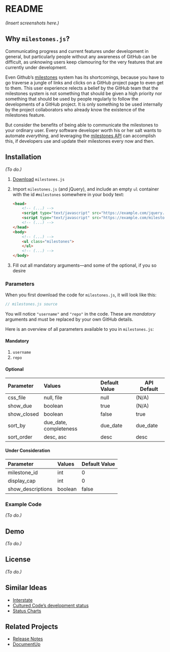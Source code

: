 README
======
*(Insert screenshots here.)*

Why `milestones.js`?
--------------------
Communicating progress and current features under development in general, but particularly people without any awareness of GitHub can be difficult, as unknowing users keep clamouring for the very features that are currently under development.

Even Github’s [milestones][milestones] system has its shortcomings, because you have to go traverse a jungle of links and clicks on a GitHub project page to even get to them. This user experience relects a belief by the GitHub team that the milestones system is not something that should be given a high priority nor something that should be used by people regularly to follow the developments of a GitHub project. It is only something to be used internally by the project collaborators who already know the existence of the milestones feature.

But consider the benefits of being able to communicate the milestones to your ordinary user. Every software developer worth his or her salt wants to automate *everything*, and leveraging the [milestones API][api] can accomplish this, if developers use and update their milestones every now and then.

Installation
------------
*(To do.)*

1. [Download][download] `milestones.js`
2. Import `milestones.js` (and jQuery), and include an empty `ul` container with the id `#milestones` somewhere in your body text:

    ~~~html
    <head>
        <!-- (...) -->
        <script type="text/javascript" src="https://example.com/jquery.min.js"></script>
        <script type="text/javascript" src="https://example.com/milestones.min.js"></script>
        <!-- (...) -->
    </head>
    <body>
        <!-- (...) -->
        <ul class="milestones">
        </ul>
        <!-- (...) -->
    </body>
    ~~~

3. Fill out all mandatory arguments—and some of the optional, if you so desire

### Parameters ###

When you first download the code for `milestones.js`, it will look like this:

~~~js
// milestones.js source
~~~

You will notice `"username"` and `"repo"` in the code. These are *mandatory* arguments and must be replaced by your own GitHub details.

Here is an overview of all parameters available to you in `milestones.js`:

#### Mandatory ####

1. `username`
2. `repo`

#### Optional ####

Parameter   | Values                 | Default Value | API Default
:-----------|:-----------------------|:--------------|------------
css_file    | null, file             | null          | (N/A)
show_due    | boolean                | true          | (N/A)
show_closed | boolean                | false         | true
sort_by     | due_date, completeness | due_date      | due_date
sort_order  | desc, asc              | desc          | desc

#### Under Consideration ####

Parameter         | Values  | Default Value
:-----------------|:--------|:-------------
milestone_id      | int     | 0
display_cap       | int     | 0
show_descriptions | boolean | false

### Example Code ###

*(To do.)*

Demo
----
*(To do.)*

License
-------
*(To do.)*

Similar Ideas
-------------
* [Interstate](//interstateapp.com/tour)
* [Cultured Code’s development status](//culturedcode.com/status/)
* [Status Charts](//statuschart.com/)

Related Projects
----------------
* [Release Notes](https://github.com/posabsolute/releasenotes)
* [DocumentUp](//documentup.com/#gh-pages)


[milestones]:   //blog.hackerbeers.com/2012/06/how-hackerbeers-uses-github-milestones-to-stay-focused-and-make-progress/
[api]:          //developer.github.com/v3/issues/milestones/
[download]:     https://github.com/ndarville/milestones.js/downloads